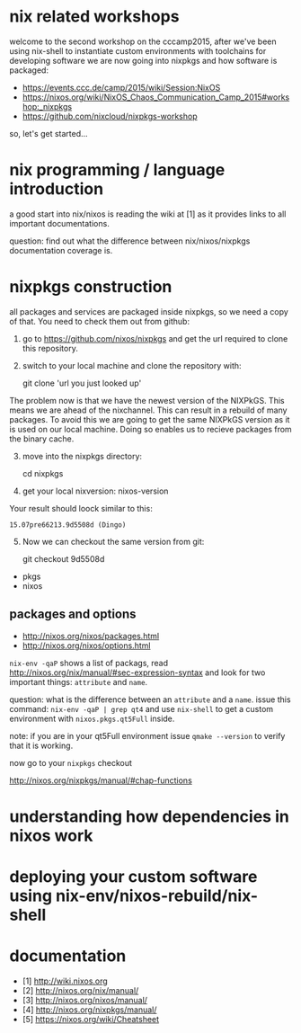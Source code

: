 # nix related workshops

welcome to the second workshop on the cccamp2015, after we've been using nix-shell to instantiate custom environments with toolchains for 
developing software we are now going into nixpkgs and how software is packaged:

* https://events.ccc.de/camp/2015/wiki/Session:NixOS
* https://nixos.org/wiki/NixOS_Chaos_Communication_Camp_2015#workshop:_nixpkgs
* https://github.com/nixcloud/nixpkgs-workshop

so, let's get started...

# nix programming / language introduction

a good start into nix/nixos is reading the wiki at [1] as it provides links to all important documentations. 

question: find out what the difference between nix/nixos/nixpkgs documentation coverage is. 

# nixpkgs construction

all packages and services are packaged inside nixpkgs, so we need a copy of that.
You need to check them out from github:

1. go to https://github.com/nixos/nixpkgs and get the url required to clone 
this repository.

2. switch to your local machine and clone the repository with:

    git clone 'url you just looked up'

The problem now is that we have the newest version of the NIXPkGS. This 
means we are ahead of the nixchannel. This can result in a rebuild of many 
packages. To avoid this we are going to get the same NIXPkGS version as it is 
used on our local machine. Doing so enables us to recieve packages from the binary cache.

3. move into the nixpkgs directory:

    cd nixpkgs

4. get your local nixversion:
    nixos-version

Your result should loock similar to this:

    15.07pre66213.9d5508d (Dingo)

5. Now we can checkout the same version from git:

    git checkout 9d5508d


* pkgs
* nixos


## packages and options
* http://nixos.org/nixos/packages.html
* http://nixos.org/nixos/options.html

`nix-env -qaP` shows a list of packags, read http://nixos.org/nix/manual/#sec-expression-syntax and look for two important things: `attribute` and `name`.

question: what is the difference between an `attribute` and a `name`. issue this command: `nix-env -qaP | grep qt4` and use `nix-shell` to 
get a custom environment with `nixos.pkgs.qt5Full` inside. 

note: if you are in your qt5Full environment issue `qmake --version` to verify that it is working.

now go to your `nixpkgs` checkout 



http://nixos.org/nixpkgs/manual/#chap-functions

# understanding how dependencies in nixos work
# deploying your custom software using nix-env/nixos-rebuild/nix-shell

# documentation

* [1] http://wiki.nixos.org
* [2] http://nixos.org/nix/manual/
* [3] http://nixos.org/nixos/manual/
* [4] http://nixos.org/nixpkgs/manual/
* [5] https://nixos.org/wiki/Cheatsheet

